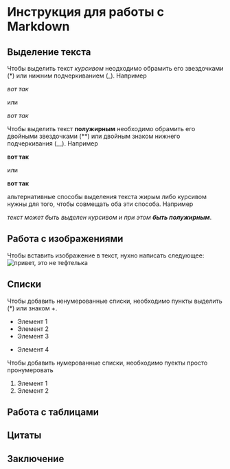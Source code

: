 # Инструкция для работы с Markdown

## Выделение текста

Чтобы выделить текст *курсивом*  неодходимо обрамить его звездочками (*)  или нижним подчеркиванием (_). Например

*вот так* 

или 

_вот так_


Чтобы выделить текст **полужирным** необходимо обрамить его двойными звездочками (**) или двойным знаком нижнего подчеркивания (__). Например

**вот так**

или 

__вот так__

альтернативные способы выделения текста жирым либо курсивом нужны для того, чтобы совмещать оба эти способа. Например

_текст может быть выделен курсивом и при этом **быть полужирным**_.


## Работа с изображениями

Чтобы вставить изображение в текст, нухно написать следующее:
![привет, это не тефтелька](foto.jpeg)


## Списки

Чтобы добавить ненумерованные списки, необходимо пункты выделить (*) или знаком +.
* Элемент 1
* Элемент 2
* Элемент 3
+ Элемент 4

Чтобы добавить нумерованные списки, необходимо пуекты просто пронумеровать
1. Элемент 1
2. Элемент 2

## Работа с таблицами

## Цитаты

## Заключение






